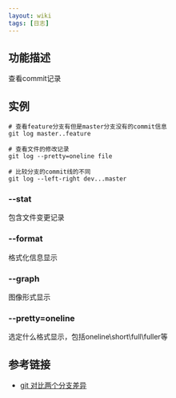```yaml
---
layout: wiki
tags: [日志]
---
```


## 功能描述

查看commit记录

## 实例

```shell
# 查看feature分支有但是master分支没有的commit信息
git log master..feature

# 查看文件的修改记录
git log --pretty=oneline file

# 比较分支的commit线的不同
git log --left-right dev...master
```

### --stat

包含文件变更记录

### --format

格式化信息显示

### --graph

图像形式显示

### --pretty=oneline

选定什么格式显示，包括oneline\short\full\fuller等


## 参考链接

* [git 对比两个分支差异](https://blog.csdn.net/u011240877/article/details/52586664)